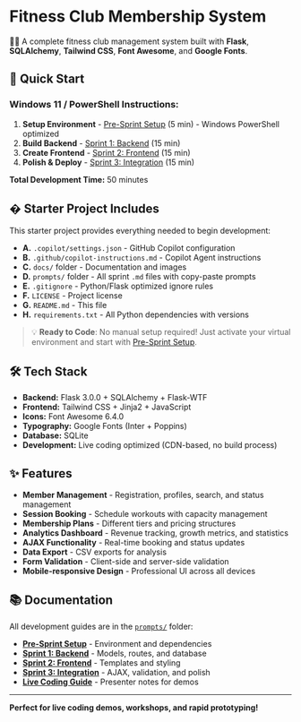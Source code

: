 # Fitness Club Membership System

🏋️‍♂️ A complete fitness club management system built with **Flask**, **SQLAlchemy**, **Tailwind CSS**, **Font Awesome**, and **Google Fonts**.

## 🚀 Quick Start

### **Windows 11 / PowerShell Instructions:**

1. **Setup Environment** - [Pre-Sprint Setup](prompts/2_Pre-Sprint-Setup.md) (5 min) - Windows PowerShell optimized
2. **Build Backend** - [Sprint 1: Backend](prompts/3_Sprint1-Backend.md) (15 min)
3. **Create Frontend** - [Sprint 2: Frontend](prompts/4_Sprint2-Frontend.md) (15 min)
4. **Polish & Deploy** - [Sprint 3: Integration](prompts/5_Sprint3-Integration.md) (15 min)

**Total Development Time:** 50 minutes

## � **Starter Project Includes**

This starter project provides everything needed to begin development:

- **A.** `.copilot/settings.json` - GitHub Copilot configuration
- **B.** `.github/copilot-instructions.md` - Copilot Agent instructions
- **C.** `docs/` folder - Documentation and images
- **D.** `prompts/` folder - All sprint `.md` files with copy-paste prompts
- **E.** `.gitignore` - Python/Flask optimized ignore rules
- **F.** `LICENSE` - Project license
- **G.** `README.md` - This file
- **H.** `requirements.txt` - All Python dependencies with versions

> 💡 **Ready to Code**: No manual setup required! Just activate your virtual environment and start with [Pre-Sprint Setup](prompts/2_Pre-Sprint-Setup.md).

## 🛠 Tech Stack

- **Backend:** Flask 3.0.0 + SQLAlchemy + Flask-WTF
- **Frontend:** Tailwind CSS + Jinja2 + JavaScript
- **Icons:** Font Awesome 6.4.0
- **Typography:** Google Fonts (Inter + Poppins)
- **Database:** SQLite
- **Development:** Live coding optimized (CDN-based, no build process)

## ✨ Features

- **Member Management** - Registration, profiles, search, and status management
- **Session Booking** - Schedule workouts with capacity management
- **Membership Plans** - Different tiers and pricing structures
- **Analytics Dashboard** - Revenue tracking, growth metrics, and statistics
- **AJAX Functionality** - Real-time booking and status updates
- **Data Export** - CSV exports for analysis
- **Form Validation** - Client-side and server-side validation
- **Mobile-responsive Design** - Professional UI across all devices

## 📚 Documentation

All development guides are in the [`prompts/`](prompts/) folder:

- **[Pre-Sprint Setup](prompts/2_Pre-Sprint-Setup.md)** - Environment and dependencies
- **[Sprint 1: Backend](prompts/3_Sprint1-Backend.md)** - Models, routes, and database
- **[Sprint 2: Frontend](prompts/4_Sprint2-Frontend.md)** - Templates and styling
- **[Sprint 3: Integration](prompts/5_Sprint3-Integration.md)** - AJAX, validation, and polish
- **[Live Coding Guide](prompts/45-minute-live-coding-guide.md)** - Presenter notes for demos

---

**Perfect for live coding demos, workshops, and rapid prototyping!**
